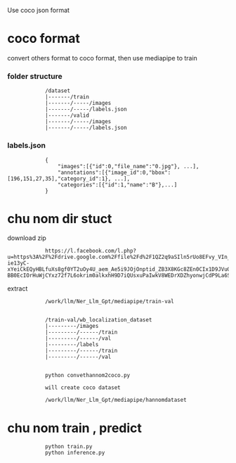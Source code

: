 Use coco json format 

# coco format

convert others format to coco format, then use mediapipe to train

### folder structure

                /dataset
                |-------/train
                |-------/-----/images
                |-------/-----/labels.json
                |-------/valid
                |-------/-----/images
                |-------/-----/labels.json

### labels.json

                {
                    "images":[{"id":0,"file_name":"0.jpg"}, ...],
                    "annotations":[{"image_id":0,"bbox":[196,151,27,35],"category_id":1}, ...],
                    "categories":[{"id":1,"name":"B"},...]
                }

# chu nom dir stuct

download zip 

                https://l.facebook.com/l.php?u=https%3A%2F%2Fdrive.google.com%2Ffile%2Fd%2F1QZ2q9aSIln5rUo8EFvy_VIn_VdmmFqMy%2Fview%3Fusp%3Ddrive_link%26fbclid%3DIwZXh0bgNhZW0CMTAAAR2FZc7gUEZxAcx3V1vw9yD-ie13yC-xYeiCkEQyHBLfuXs8gf0YT2uOy4U_aem_Ae5i9JOjOnptid_ZB3X8KGc8ZEn0CIx1D9JVuQt06IWuQVdvmuUQYNZudsx6zi03PThO73gcpY2_I28P_iCMzZeN&h=AT1Jirw8TCylk4OE04A9IUiVbRqbmujG4rj_v6KBfg0Gn80fdcrKBjoIBziySTz1-BB0EcIOrHuWjCYxz72f7L6okrim0alkxhH9D7iQUsxuPaIwkV8WEDrXDZhyonwjCdP9La6SqQs

extract

                /work/llm/Ner_Llm_Gpt/mediapipe/train-val


                /train-val/wb_localization_dataset
                |---------/images
                |---------/------/train
                |---------/------/val
                |---------/labels
                |---------/------/train
                |---------/------/val


                python convethannom2coco.py

                will create coco dataset 

                /work/llm/Ner_Llm_Gpt/mediapipe/hannomdataset 

# chu nom train , predict

                python train.py
                python inference.py

